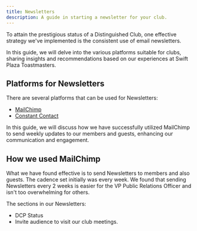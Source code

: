 ```yaml
---
title: Newsletters
description: A guide in starting a newsletter for your club.
---
```


To attain the prestigious status of a Distinguished Club, one effective strategy we've implemented is the consistent use of email newsletters.

In this guide, we will delve into the various platforms suitable for clubs, sharing insights and recommendations based on our experiences at Swift Plaza Toastmasters.



## Platforms for Newsletters

There are several platforms that can be used for Newsletters:

- [MailChimp](https://mailchimp.com/)
- [Constant Contact](https://www.constantcontact.com/)

In this guide, we will discuss how we have successfully utilized MailChimp to send weekly updates to our members and guests, enhancing our communication and engagement.


## How we used MailChimp

What we have found effective is to send Newsletters to members and also guests.  The cadence set initially was every week.  We found that sending Newsletters every 2 weeks is easier for the VP Public Relations Officer and isn't too overwhelming for others.

The sections in our Newsletters:

- DCP Status
- Invite audience to visit our club meetings.

